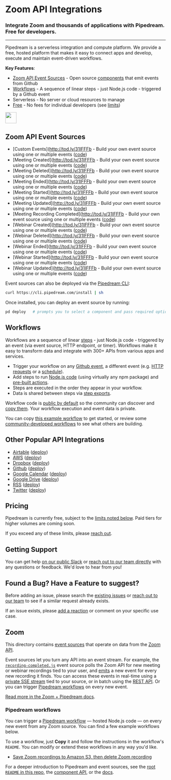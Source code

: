 # Zoom API Integrations 
### Integrate Zoom and thousands of applications with Pipedream.  Free for developers.

---

Pipedream is a serverless integration and compute platform.  We provide a free, hosted platform that makes it easy to connect apps and develop, execute and maintain event-driven workflows.

**Key Features**:
* [Zoom API Event Sources](#github-api-event-sources) - Open source [components](https://github.com/PipedreamHQ/pipedream/tree/master/components) that emit events from Github
* [Workflows](#workflows) - A sequence of linear steps - just Node.js code - triggered by a Github event
* Serverless - No server or cloud resources to manage
* [Free](#pricing) - No fees for individual developers (see [limits](https://docs.pipedream.com/limits/))

<a href="http://tod.ly/3fMdryW"><img src="https://i.ibb.co/m0bBsSL/deploy-clean.png" height="35"></a>

## Zoom API Event Sources

 - [Custom Events](http://tod.ly/31IFFFb - Build your own event source using one or multiple events ([code](https://github.com/PipedreamHQ/pipedream/blob/master/components/zoom/custom-event.js))
 - [Meeting Created](http://tod.ly/31IFFFb - Build your own event source using one or multiple events ([code](https://github.com/PipedreamHQ/pipedream/blob/master/components/zoom/meeting-created.js))
 - [Meeting Deleted](http://tod.ly/31IFFFb - Build your own event source using one or multiple events ([code](https://github.com/PipedreamHQ/pipedream/blob/master/components/zoom/meeting-deleted.js)) 
 - [Meeting Ended](http://tod.ly/31IFFFb - Build your own event source using one or multiple events ([code](https://github.com/PipedreamHQ/pipedream/blob/master/components/zoom/meeting-ended.js)) 
 - [Meeting Started](http://tod.ly/31IFFFb - Build your own event source using one or multiple events ([code](https://github.com/PipedreamHQ/pipedream/blob/master/components/zoom/meeting-started.js))
 - [Meeting Updated](http://tod.ly/31IFFFb - Build your own event source using one or multiple events ([code](https://github.com/PipedreamHQ/pipedream/blob/master/components/zoom/meeting-updated.js)) 
 - [Meeting Recording Completed](http://tod.ly/31IFFFb - Build your own event source using one or multiple events ([code](https://github.com/PipedreamHQ/pipedream/blob/master/components/zoom/recording-completed.js)) 
 - [Webinar Created](http://tod.ly/31IFFFb - Build your own event source using one or multiple events ([code](https://github.com/PipedreamHQ/pipedream/blob/master/components/zoom/webinar-created.js))
 - [Webinar Deleted](http://tod.ly/31IFFFb - Build your own event source using one or multiple events ([code](https://github.com/PipedreamHQ/pipedream/blob/master/components/zoom/webinar-deleted.js)) 
 - [Webinar Ended](http://tod.ly/31IFFFb - Build your own event source using one or multiple events ([code](https://github.com/PipedreamHQ/pipedream/blob/master/components/zoom/webinar-ended.js)) 
 - [Webinar Started](http://tod.ly/31IFFFb - Build your own event source using one or multiple events ([code](https://github.com/PipedreamHQ/pipedream/blob/master/components/zoom/webinar-started.js))
 - [Webinar Updated](http://tod.ly/31IFFFb - Build your own event source using one or multiple events ([code](https://github.com/PipedreamHQ/pipedream/blob/master/components/zoom/webinar-updated.js))   
 
Event sources can also be deployed via the [Pipedream CLI](https://docs.pipedream.com/cli/reference/):

```bash
curl https://cli.pipedream.com/install | sh
```

Once installed, you can deploy an event source by running:

```bash
pd deploy   # prompts you to select a component and pass required options
```

## Workflows

Workflows are a sequence of linear [steps](https://docs.pipedream.com/workflows/steps) - just Node.js code - triggered by an event (via event source, HTTP endpoint, or timer). Workflows make it easy to transform data and integrate with 300+ APIs from various apps and services.

* Trigger your workflow on any [Github event](https://pipedream.com/sources/new?app=github), a different event (e.g. [HTTP requests](https://docs.pipedream.com/workflows/steps/triggers/#http) or a [schedule](https://docs.pipedream.com/workflows/steps/triggers/#cron-scheduler)).
* Add steps to run [Node.js code](https://docs.pipedream.com/workflows/steps/code/) (using virtually any npm package) and [pre-built actions](https://docs.pipedream.com/workflows/steps/actions/).
* Steps are executed in the order they appear in your workflow.
* Data is shared between steps via [step exports](https://docs.pipedream.com/workflows/steps/#step-exports).

Workflow code is [public by default](https://docs.pipedream.com/public-workflows/) so the community can discover and [copy them](https://docs.pipedream.com/workflows/copy/). Your workflow execution and event data is private. 

You can copy [this example workflow](https://pipedream.com/@tod/use-http-requests-to-trigger-a-workflow-p_6lCy5y/readme) to get started, or review some [community-developed workflows](https://pipedream.com/explore) to see what others are building.

## Other Popular API Integrations

* [Airtable](https://github.com/PipedreamHQ/pipedream/tree/master/components/airtable) ([deploy](https://pipedream.com/sources/new?app=airtable))
* [AWS](https://github.com/PipedreamHQ/pipedream/tree/master/components/aws) ([deploy](https://pipedream.com/sources/new?app=aws))
* [Dropbox](https://github.com/PipedreamHQ/pipedream/tree/master/components/dropbox) ([deploy](https://pipedream.com/sources/new?app=dropbox))
* [Github](https://github.com/PipedreamHQ/pipedream/tree/master/components/github) ([deploy](https://pipedream.com/sources/new?app=github))
* [Google Calendar](https://github.com/PipedreamHQ/pipedream/tree/master/components/google-calendar) ([deploy](https://pipedream.com/sources/new?app=google-calendar))
* [Google Drive](https://github.com/PipedreamHQ/pipedream/tree/master/components/google-drive) ([deploy](https://pipedream.com/sources/new?app=google-drive))
* [RSS](https://github.com/PipedreamHQ/pipedream/tree/master/components/rss) ([deploy](https://pipedream.com/sources/new?app=rss))
* [Twitter](https://github.com/PipedreamHQ/pipedream/tree/master/components/twitter) ([deploy](https://pipedream.com/sources/new?app=twitter))

## Pricing

Pipedream is currently free, subject to the [limits noted below](https://docs.pipedream.com/limits/). Paid tiers for higher volumes are coming soon.

If you exceed any of these limits, please [reach out](https://docs.pipedream.com/support/).

## Getting Support

You can get help [on our public Slack](https://pipedream.com/community) or [reach out to our team directly](https://docs.pipedream.com/support/) with any questions or feedback. We'd love to hear from you!

## Found a Bug? Have a Feature to suggest?

Before adding an issue, please search the [existing issues](https://github.com/PipedreamHQ/pipedream/issues) or [reach out to our team](https://docs.pipedream.com/support/) to see if a similar request already exists.

If an issue exists, please [add a reaction](https://help.github.com/en/github/collaborating-with-issues-and-pull-requests/about-conversations-on-github) or comment on your specific use case.




## Zoom

This directory contains [event sources](https://docs.pipedream.com/event-sources/) that operate on data from the [Zoom API](https://marketplace.zoom.us/docs/api-reference/introduction).

Event sources let you turn any API into an event stream. For example, the [`recording-completed.js`](recording-completed.js) event source polls the Zoom API for new meeting or webinar recordings tied to your user, and [emits](https://github.com/PipedreamHQ/pipedream/blob/master/COMPONENT-API.md#thisemit) a new event for every new recording it finds. You can access these events in real-time using a [private SSE stream](https://docs.pipedream.com/api/sse/) tied to your source, or in batch using the [REST API](https://docs.pipedream.com/api/rest/). Or you can trigger [Pipedream workflows](#pipedream-workflows) on every new event.

[Read more in the Zoom + Pipedream docs](http://docs.pipedream.com/apps/zoom/).

### Pipedream workflows

You can trigger a [Pipedream workflow](https://docs.pipedream.com/workflows/) — hosted Node.js code — on every new event from any Zoom source. You can find a few example workflows below.

To use a workflow, just **Copy** it and follow the instructions in the workflow's `README`. You can modify or extend these workflows in any way you'd like.

- [Save Zoom recordings to Amazon S3, then delete Zoom recording](https://pipedream.com/@dylburger/save-zoom-recordings-to-amazon-s3-p_PACKJG/readme)

For a deeper introduction to Pipedream and event sources, see the [root `README` in this repo](/README.md), the [component API](/COMPONENT-API.md), or the [docs](http://docs.pipedream.com/apps/zoom/).
